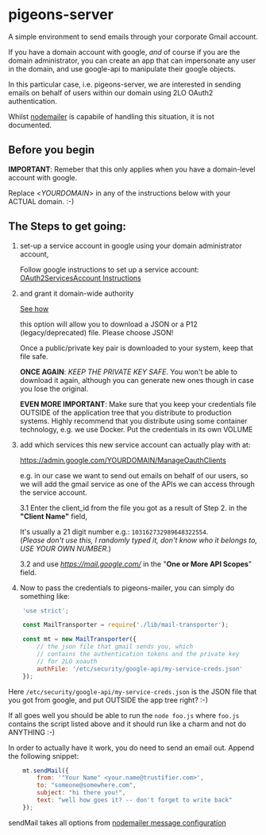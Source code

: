 # pigeons-server

A simple environment to send emails through your corporate Gmail account.

If you have a domain account with google, *and* of course if you are the domain
administrator, you can create an app that can impersonate any user in the domain,
and use google-api to manipulate their google objects.  

In this particular case, i.e. pigeons-server, we are interested in sending
emails on behalf of users within our domain using 2LO OAuth2 authentication.

Whilst [nodemailer](https://github.com/nodemailer/nodemailer) is capabile of handling
this situation, it is not documented.

## Before you begin

**IMPORTANT**: Remeber that this only applies when you have a domain-level account with
google.

Replace &lt;*YOURDOMAIN*&gt; in any of the instructions below with your ACTUAL domain. :-)

## The Steps to get going:

1. set-up a service account in google using your domain administrator account,

	Follow google instructions to set up a service account:
	[OAuth2ServicesAccount Instructions](https://developers.google.com/identity/protocols/OAuth2ServiceAccount)
	
2. and grant it domain-wide authority

	[See how](https://developers.google.com/identity/protocols/OAuth2ServiceAccount#delegatingauthority)

   this option will allow you to download a JSON or a P12 (legacy/deprecated) 
   file. Please choose JSON! 
   
   Once a public/private key pair is downloaded to your system, keep that file safe.

   **ONCE AGAIN**: *KEEP THE PRIVATE KEY SAFE*. You won't be able to download
	it again, although you can generate new ones though in case you lose the original.

   **EVEN MORE IMPORTANT**: 
	Make sure that you keep your credentials file OUTSIDE of the application tree 
	that you distribute to production systems.
	Highly recommend that you distribute using some container technology, e.g. we use
	Docker.  Put the credentials in its own VOLUME 
	
 
3. add which services this new service account can actually play with at:

	https://admin.google.com/YOURDOMAIN/ManageOauthClients
 
   e.g. in our case we want to send out emails on behalf of our users, so we will add
   the gmail service as one of the APIs we can access through the service account.

   3.1 Enter the client_id from the file you got as a result of Step 2. in the **"Client Name"** field,

   	It's usually a 21 digit number e.g.: `103162732989648322554`.  
   	(*Please don't use this, I randomly typed it, don't know who it belongs to, USE YOUR OWN NUMBER.*)

   3.2 and use *https://mail.google.com/* in the "**One or More API Scopes**" field.


4. Now to pass the credentials to pigeons-mailer, you can simply do something like:

```javascript
	'use strict';

	const MailTransporter = require('./lib/mail-transporter');

	const mt = new MailTransporter({
		// the json file that gmail sends you, which 
		// contains the authentication tokens and the private key
		// for 2LO xoauth
		authFile: '/etc/security/google-api/my-service-creds.json'
	});

```

   Here `/etc/security/google-api/my-service-creds.json` is the JSON file that you got from google, and
   put OUTSIDE the app tree right? :-)


If all goes well you should be able to run the `node foo.js` where `foo.js` contains 
the script listed above and it should run like a charm and not do ANYTHING :-)

In order to actually have it work, you do need to send an email out. Append the following snippet:


```javascript
	mt.sendMail({
		from: '"Your Name" <your.name@trustifier.com>', 
		to: "someone@somewhere.com", 
		subject: "hi there you!",
		text: "well how goes it? -- don't forget to write back"
  	});

```

sendMail takes all options from [nodemailer message configuration](http://nodemailer.com/message/)

   

